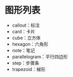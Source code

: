 # 图形列表

* callout：标注
* card：卡片
* cube：立方体
* hexagon：六角形
* note：笔记
* parallelogram：平行四边形
* step：步骤条
* trapezoid：梯形